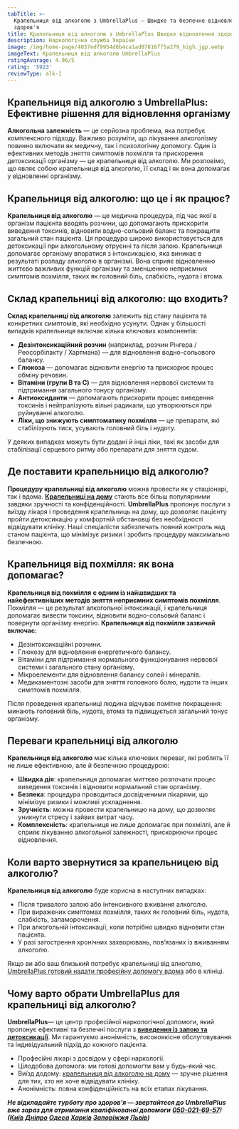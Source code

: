 ```yaml
---
tabTitle: >-
  Крапельниця від алкоголю з UmbrellaPlus — Швидке та безпечне відновлення
  здоров'я
title: Крапельниця від алкоголю з UmbrellaPlus Швидке відновлення здоров'я
description: Наркологічна служба України
image: /img/home-page/4037edf9954d6b4ca1ad07816ff5a279_high.jgp.webp
imageText: Крапельниця від алкоголю UmbrellaPlus
ratingAvarage: 4.96/5
rating: '5923'
reviewType: alk-1
---
```


## Крапельниця від алкоголю з UmbrellaPlus: Ефективне рішення для відновлення організму

**Алкогольна залежність** — це серйозна проблема, яка потребує комплексного підходу. Важливо розуміти, що лікування алкоголізму повинно включати як медичну, так і психологічну допомогу. Один із ефективних методів зняття симптомів похмілля та прискорення детоксикації організму — це крапельниця від алкоголю. Ми розповімо, що являє собою крапельниця від алкоголю, її склад і як вона допомагає у відновленні організму.

## Крапельниця від алкоголю: що це і як працює?

**Крапельниця від алкоголю** — це медична процедура, під час якої в організм пацієнта вводять розчини, що допомагають прискорити виведення токсинів, відновити водно-сольовий баланс та покращити загальний стан пацієнта. Ця процедура широко використовується для детоксикації при алкогольному отруєнні та після запою. Крапельниця допомагає організму впоратися з інтоксикацією, яка виникає в результаті розпаду алкоголю в організмі. Вона сприяє відновленню життєво важливих функцій організму та зменшенню неприємних симптомів похмілля, таких як головний біль, слабкість, нудота і втома.

## Склад крапельниці від алкоголю: що входить?

**Склад крапельниці від алкоголю** залежить від стану пацієнта та конкретних симптомів, які необхідно усунути. Однак у більшості випадків крапельниця включає кілька ключових компонентів:

* **Дезінтоксикаційний розчин** (наприклад, розчин Рінгера / Реосорбілакту / Хартмана) — для відновлення водно-сольового балансу.
* **Глюкоза** — допомагає відновити енергію та прискорює процес обміну речовин.
* **Вітаміни (групи B та C)** — для відновлення нервової системи та підтримання загального тонусу організму.
* **Антиоксиданти** — допомагають прискорити процес виведення токсинів і нейтралізують вільні радикали, що утворюються при руйнуванні алкоголю.
* **Ліки, що знижують симптоматику похмілля** — це препарати, які стабілізують тиск, усувають головний біль і нудоту.

У деяких випадках можуть бути додані й інші ліки, такі як засоби для стабілізації серцевого ритму або препарати для зняття судом.

## Де поставити крапельницю від алкоголю?

**Процедуру крапельниці від алкоголю** можна провести як у стаціонарі, так і вдома. **[Крапельниці на дому](https://umbrella-plus.com.ua/uk/services/kapelnica_ot_alkogola_na_domy_umbrellaplus-ua/)** стають все більш популярними завдяки зручності та конфіденційності. **UmbrellaPlus** пропонує послуги з виїзду лікаря і проведення крапельниць на дому, що дозволяє пацієнту пройти детоксикацію у комфортній обстановці без необхідності відвідувати клініку. Наші спеціалісти забезпечать повний контроль над станом пацієнта, що мінімізує ризики і зробить процедуру максимально безпечною.

## Крапельниця від похмілля: як вона допомагає?

**Крапельниця від похмілля** **є одним із найшвидших та найефективніших методів зняття неприємних симптомів похмілля**. Похмілля — це результат алкогольної інтоксикації, і крапельниця допомагає вивести токсини, відновити водно-сольовий баланс і повернути організму енергію. **Крапельниця від похмілля зазвичай включає:**

* Дезінтоксикаційні розчини.
* Глюкозу для відновлення енергетичного балансу.
* Вітаміни для підтримання нормального функціонування нервової системи і загального стану організму.
* Мікроелементи для відновлення балансу солей і мінералів.
* Медикаментозні засоби для зняття головного болю, нудоти та інших симптомів похмілля.

Після проведення крапельниці людина відчуває помітне покращення: минають головний біль, нудота, втома та підвищується загальний тонус організму.

## Переваги крапельниці від алкоголю

**Крапельниця від алкоголю** має кілька ключових переваг, які роблять її не лише ефективною, але й безпечною процедурою:

* **Швидка дія**: крапельниця допомагає миттєво розпочати процес виведення токсинів і відновити нормальний стан організму.
* **Безпека**: процедура проводиться досвідченими лікарями, що мінімізує ризики і можливі ускладнення.
* **Зручність**: можна провести крапельницю на дому, що дозволяє уникнути стресу і зайвих витрат часу.
* **Комплексність**: крапельниця не лише допомагає при похміллі, але й сприяє лікуванню алкогольної залежності, прискорюючи процес відновлення.

## Коли варто звернутися за крапельницею від алкоголю?

**Крапельниця від алкоголю** буде корисна в наступних випадках:

* Після тривалого запою або інтенсивного вживання алкоголю.
* При виражених симптомах похмілля, таких як головний біль, нудота, слабкість, запаморочення.
* При алкогольній інтоксикації, коли потрібно швидко відновити стан пацієнта.
* У разі загострення хронічних захворювань, пов’язаних із вживанням алкоголю.

Якщо ви або ваш близький потребує крапельниці від алкоголю, [UmbrellaPlus готовий надати професійну допомогу вдома](https://umbrella-plus.com.ua/uk/services/vivod-iz-zapoia-na-domy-umbrellaplus-ua/) або в клініці.

## Чому варто обрати UmbrellaPlus для крапельниці від алкоголю?

**UmbrellaPlus**— це центр професійної наркологічної допомоги, який пропонує ефективні та безпечні послуги з **[виведення із запою та детоксикації](https://umbrella-plus.com.ua/uk/services/vivod-iz-zapoia-umbrellaplus-ua/)**. Ми гарантуємо анонімність, високоякісне обслуговування та індивідуальний підхід до кожного пацієнта.

* Професійні лікарі з досвідом у сфері наркології.
* Цілодобова допомога: ми готові допомогти вам у будь-який час.
* Виїзд додому: [крапельниця від алкоголю на дому](https://umbrella-plus.com.ua/uk/services/kapelnica_ot_alkogola_na_domy_umbrellaplus-ua/) — зручне рішення для тих, хто не хоче відвідувати клініку.
* Анонімність: повна конфіденційність на всіх етапах лікування.

***Не відкладайте турботу про здоров'я — звертайтеся до UmbrellaPlus вже зараз для отримання кваліфікованої допомоги*** ***[050-021-69-57](tel:0500216957)! ([Київ](https://umbrella-plus.com.ua/uk/kiev/) [Дніпро](https://umbrella-plus.com.ua/uk/dnepr/) [Одеса](https://umbrella-plus.com.ua/uk/lechenie-alc/) [Харків](https://umbrella-plus.com.ua/uk/kharkiv/) [Запоріжжя](https://umbrella-plus.com.ua/uk/zaporozie/) [Львів](https://umbrella-plus.com.ua/uk/lviv/))***
